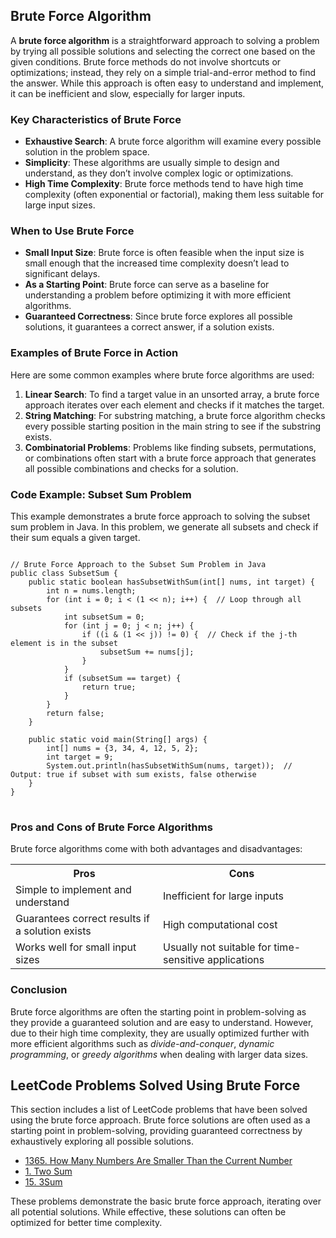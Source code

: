 <h2>Brute Force Algorithm</h2>

<p>A <strong>brute force algorithm</strong> is a straightforward approach to solving a problem by trying all possible solutions and selecting the correct one based on the given conditions. Brute force methods do not involve shortcuts or optimizations; instead, they rely on a simple trial-and-error method to find the answer. While this approach is often easy to understand and implement, it can be inefficient and slow, especially for larger inputs.</p>

<h3>Key Characteristics of Brute Force</h3>
<ul>
    <li><strong>Exhaustive Search</strong>: A brute force algorithm will examine every possible solution in the problem space.</li>
    <li><strong>Simplicity</strong>: These algorithms are usually simple to design and understand, as they don’t involve complex logic or optimizations.</li>
    <li><strong>High Time Complexity</strong>: Brute force methods tend to have high time complexity (often exponential or factorial), making them less suitable for large input sizes.</li>
</ul>

<h3>When to Use Brute Force</h3>
<ul>
    <li><strong>Small Input Size</strong>: Brute force is often feasible when the input size is small enough that the increased time complexity doesn’t lead to significant delays.</li>
    <li><strong>As a Starting Point</strong>: Brute force can serve as a baseline for understanding a problem before optimizing it with more efficient algorithms.</li>
    <li><strong>Guaranteed Correctness</strong>: Since brute force explores all possible solutions, it guarantees a correct answer, if a solution exists.</li>
</ul>

<h3>Examples of Brute Force in Action</h3>
<p>Here are some common examples where brute force algorithms are used:</p>
<ol>
    <li><strong>Linear Search</strong>: To find a target value in an unsorted array, a brute force approach iterates over each element and checks if it matches the target.</li>
    <li><strong>String Matching</strong>: For substring matching, a brute force algorithm checks every possible starting position in the main string to see if the substring exists.</li>
    <li><strong>Combinatorial Problems</strong>: Problems like finding subsets, permutations, or combinations often start with a brute force approach that generates all possible combinations and checks for a solution.</li>
</ol>

<h3>Code Example: Subset Sum Problem</h3>
<p>This example demonstrates a brute force approach to solving the subset sum problem in Java. In this problem, we generate all subsets and check if their sum equals a given target.</p>

<pre>
<code>
// Brute Force Approach to the Subset Sum Problem in Java
public class SubsetSum {
    public static boolean hasSubsetWithSum(int[] nums, int target) {
        int n = nums.length;
        for (int i = 0; i < (1 << n); i++) {  // Loop through all subsets
            int subsetSum = 0;
            for (int j = 0; j < n; j++) {
                if ((i & (1 << j)) != 0) {  // Check if the j-th element is in the subset
                    subsetSum += nums[j];
                }
            }
            if (subsetSum == target) {
                return true;
            }
        }
        return false;
    }

    public static void main(String[] args) {
        int[] nums = {3, 34, 4, 12, 5, 2};
        int target = 9;
        System.out.println(hasSubsetWithSum(nums, target));  // Output: true if subset with sum exists, false otherwise
    }
}
</code>
</pre>

<h3>Pros and Cons of Brute Force Algorithms</h3>
<p>Brute force algorithms come with both advantages and disadvantages:</p>
<table>
    <tr>
        <th>Pros</th>
        <th>Cons</th>
    </tr>
    <tr>
        <td>Simple to implement and understand</td>
        <td>Inefficient for large inputs</td>
    </tr>
    <tr>
        <td>Guarantees correct results if a solution exists</td>
        <td>High computational cost</td>
    </tr>
    <tr>
        <td>Works well for small input sizes</td>
        <td>Usually not suitable for time-sensitive applications</td>
    </tr>
</table>

<h3>Conclusion</h3>
<p>Brute force algorithms are often the starting point in problem-solving as they provide a guaranteed solution and are easy to understand. However, due to their high time complexity, they are usually optimized further with more efficient algorithms such as <em>divide-and-conquer</em>, <em>dynamic programming</em>, or <em>greedy algorithms</em> when dealing with larger data sizes.</p>
<h2>LeetCode Problems Solved Using Brute Force</h2>

<p>This section includes a list of LeetCode problems that have been solved using the brute force approach. Brute force solutions are often used as a starting point in problem-solving, providing guaranteed correctness by exhaustively exploring all possible solutions.</p>

<ul>
    <li><a href="https://leetcode.com/problems/how-many-numbers-are-smaller-than-the-current-number/" target="_blank">1365. How Many Numbers Are Smaller Than the Current Number
</a></li>
    <li><a href="https://leetcode.com/problems/two-sum/" target="_blank">1. Two Sum</a></li>
    <li><a href="https://leetcode.com/problems/3sum/" target="_blank">15. 3Sum</a></li>
    
</ul>

<p>These problems demonstrate the basic brute force approach, iterating over all potential solutions. While effective, these solutions can often be optimized for better time complexity.</p>
